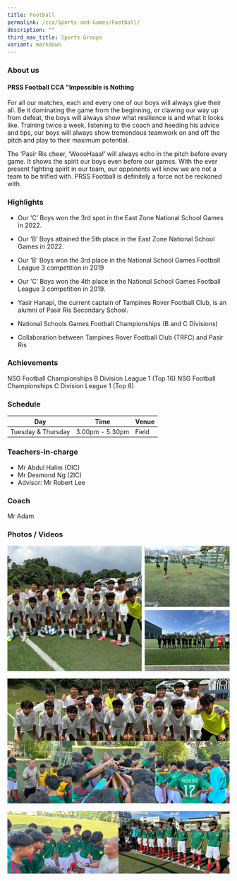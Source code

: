 ```yaml
---
title: Football
permalink: /cca/Sports-and-Games/Football/
description: ""
third_nav_title: Sports Groups
variant: markdown
---
```

### **About us**

#### <strong>PRSS Football CCA "Impossible is Nothing</strong> 

For all our matches, each and every one of our boys will always give their all. Be it dominating the game from the beginning, or clawing our way up from defeat, the boys will always show what resilience is and what it looks like. Training twice a week, listening to the coach and heeding his advice and tips, our boys will always show tremendous teamwork on and off the pitch and play to their maximum potential.&nbsp;&nbsp;

The ‘Pasir Ris cheer, ‘WoooHaaa!’ will always echo in the pitch before every game. It shows the spirit our boys even before our games. With the ever present fighting spirit in our team, our opponents will know we are not a team to be trifled with. PRSS Football is definitely a force not be reckoned with.

### **Highlights**

*   Our ‘C’ Boys won the 3rd spot in the East Zone National School Games in 2022.
*   Our ‘B’ Boys attained the 5th place in the East Zone National School Games in 2022.
*   Our ‘B’ Boys won the 3rd place in the National School Games Football&nbsp; League 3 competition in 2019
*   Our ‘C’ Boys won the 4th place in the National School Games Football League 3 competition in 2019.
*   Yasir Hanapi, the current captain of Tampines Rover Football Club, is an alumni of Pasir Ris Secondary School.

* National Schools Games Football Championships (B and C Divisions)
* Collaboration between Tampines Rover Football Club (TRFC) and Pasir Ris 

### **Achievements**

NSG Football Championships B Division League 1 (Top 16) 
NSG Football Championships C Division League 1 (Top 8)

### **Schedule**

| Day | Time | Venue |
| -------- | -------- | -------- |
| Tuesday &amp; Thursday | 3.00pm - 5.30pm | Field |


### **Teachers-in-charge**

* Mr Abdul Halim (OIC)
* Mr Desmond Ng (2IC)
* Advisor: Mr Robert Lee

### **Coach**

Mr Adam

### **Photos / Videos**

![](/images/CCA/Football/Football_2024.jpg)

![](/images/CCA/Football/SoccerSlide1.png) 

![](/images/CCA/Football/SoccerSlide2.png)